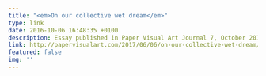 ```yaml
---
title: "<em>On our collective wet dream</em>"
type: link
date: 2016-10-06 16:48:35 +0100
description: Essay published in Paper Visual Art Journal 7, October 2016
link: http://papervisualart.com/2017/06/06/on-our-collective-wet-dream/
featured: false
img: ''
---
```

